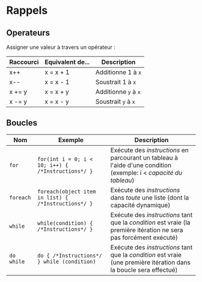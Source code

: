 # Rappels

## Operateurs

Assigner une valeur à travers un opérateur :

| Raccourci | Equivalent de... | Description |
| --- | --- | --- |
| x++ | x = x + 1 | Additionne 1 à `x` |
| x-- | x = x - 1 | Soustrait 1 à `x` |
| x += y | x = x + y | Additionne `y` à `x` |
| x -= y | x = x - y | Soustrait `y` à `x` |

## Boucles

| Nom | Exemple | Description |
| --- | --- | --- |
| `for` | `for(int i = 0; i < 10; i++) { /*Instructions*/ }` | Exécute des *instructions* en parcourant un tableau à l'aide d'une condition  (exemple: i < *capacité du tableau*) |
| `foreach` | `foreach(object item in list) { /*Instructions*/ }` | Exécute des *instructions* dans *toute* une liste (dont la capacité dynamique) |
| `while` | `while(condition) { /*Instructions*/ }` | Exécute des *instructions* tant que la *condition* est vraie (la première itération ne sera pas forcément exécuté) |
| `do while` | `do { /*Instructions*/ } while (condition)` | Exécute des *instructions* tant que la *condition* est vraie (une première itération dans la boucle sera effectué) | 

